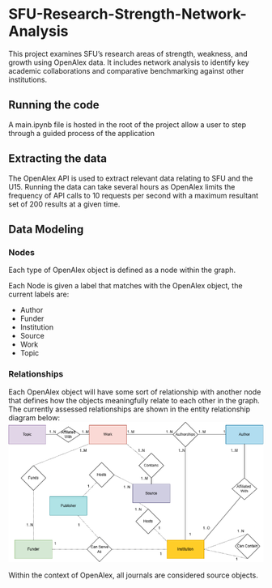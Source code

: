 # SFU-Research-Strength-Network-Analysis
This project examines SFU’s research areas of strength, weakness, and growth using OpenAlex data. It includes network analysis to identify key academic collaborations and comparative benchmarking against other institutions. 

## Running the code

A main.ipynb file is hosted in the root of the project allow a user to step through a guided process of the application

## Extracting the data

The OpenAlex API is used to extract relevant data relating to SFU and the U15. Running the data can take several hours as OpenAlex limits the frequency of API calls to 10 requests per second with a maximum resultant set of 200 results at a given time. 

## Data Modeling

### Nodes
Each type of OpenAlex object is defined as a node within the graph.

Each Node is given a label that matches with the OpenAlex object, the current labels are:
-   Author
-   Funder
-   Institution
-   Source
-   Work
-   Topic

### Relationships
Each OpenAlex object will have some sort of relationship with another node that defines how the objects meaningfully relate to each other in the graph. The currently assessed relationships are shown in the entity relationship diagram below:
![Entity Relationship Diagram](assets/eer.png)

Within the context of OpenAlex, all journals are considered source objects.